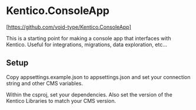 # Kentico.ConsoleApp

[https://github.com/void-type/Kentico.ConsoleApp]

This is a starting point for making a console app that interfaces with Kentico. Useful for integrations, migrations, data exploration, etc...

## Setup

Copy appsettings.example.json to appsettings.json and set your connection string and other CMS variables.

Within the csproj, set your dependencies. Also set the version of the Kentico Libraries to match your CMS version.
